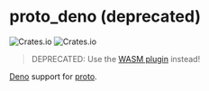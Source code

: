# proto_deno (deprecated)

![Crates.io](https://img.shields.io/crates/v/proto_deno) ![Crates.io](https://img.shields.io/crates/d/proto_deno)

> DEPRECATED: Use the [WASM plugin](https://github.com/moonrepo/deno-plugin) instead!

[Deno](https://deno.land/) support for [proto](https://moonrepo.dev/proto).
